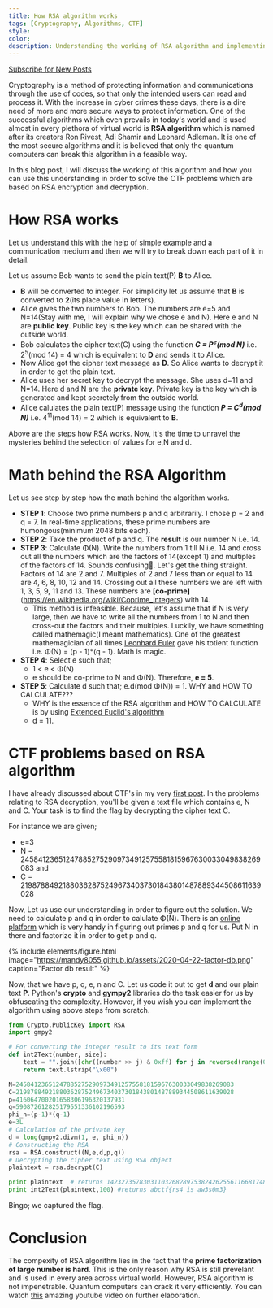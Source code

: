 ```yaml
---
title: How RSA algorithm works
tags: [Cryptography, Algorithms, CTF]
style:
color:
description: Understanding the working of RSA algorithm and implementing it to capture the flag involving RSA decryption problems.
---
```

<a class="text-center" href="https://feedburner.google.com/fb/a/mailverify?uri=Mandy8055&amp;loc=en_US" onclick="window.open(this.href, 'subscribe',
    'left=20,top=20,width=500,height=500,toolbar=1,resizable=0'); return false;">Subscribe for New Posts</a>

Cryptography is a method of protecting information and communications through the use of codes, so that only the intended users can read and process it. With the increase in cyber crimes these days,  there is a dire need of more and more secure ways to protect information. One of the successful algorithms which even prevails in today's world and is used almost in every plethora of virtual world is **RSA algorithm** which is named after its creators Ron Rivest, Adi Shamir and Leonard Adleman. It is one of the most secure algorithms and it is believed that only the quantum computers can break this algorithm in a feasible way.

In this blog post, I will discuss the working of this algorithm and how you can use this understanding in order to solve the CTF problems which are based on RSA encryption and decryption.

# How RSA works 
Let us understand this with the help of simple example and a communication medium and then we will try to break down each part of it in detail.

Let us assume Bob wants to send the plain text(P) **B** to Alice.
* **B** will be converted to integer. For simplicity let us assume that **B** is converted to **2**(its place value in letters).
* Alice gives the two numbers to Bob. The numbers are e=5 and N=14(Stay with me, I will explain why we chose e and N). Here e and N are **public key**. Public key is the key which can be shared with the outside world.
* Bob calculates the cipher text(C) using the function **_C = P<sup>e</sup>(mod N)_** i.e. 2<sup>5</sup>(mod 14) = 4 which is equivalent to **D** and sends it to Alice.
* Now Alice got the cipher text message as **D**. So Alice wants to decrypt it in order to get the plain text.
* Alice uses her secret key to decrypt the message. She uses d=11 and N=14. Here d and N are the **private key**. Private key is the key which is generated and kept secretely from the outside world.
* Alice calulates the plain text(P) message using the function **_P = C<sup>d</sup>(mod N)_** i.e. 4<sup>11</sup>(mod 14) = 2 which is equivalent to **B**.

Above are the steps how RSA works. Now, it's the time to unravel the mysteries behind the selection of values for e,N and d.

# Math behind the RSA Algorithm

Let us see step by step how the math behind the algorithm works.

* **STEP 1**: Choose two prime numbers p and q arbitrarily. I chose p = 2 and q = 7. In real-time applications, these prime numbers are humongous(minimum 2048 bits each).
* **STEP 2**: Take the product of p and q. The **result** is our number N i.e. 14.
* **STEP 3**: Calculate Φ(N). Write the numbers from 1 till N i.e. 14 and cross out all the numbers which are the factors of 14(except 1) and multiples of the factors of 14. Sounds confusing:thinking:. Let's get the thing straight. Factors of 14 are 2 and 7. Multiples of 2 and 7 less than or equal to 14 are 4, 6, 8, 10, 12 and 14. Crossing out all these numbers we are left with 1, 3, 5, 9, 11 and 13. These numbers are **[co-prime]**(https://en.wikipedia.org/wiki/Coprime_integers) with 14.
    * This method is infeasible. Because, let's assume that if N is very large, then we have to write all the numbers from 1 to N and then cross-out the factors and their multiples. Luckily, we have something called mathemagic(I meant mathematics). One of the greatest mathemagician of all times [Leonhard Euler](https://en.wikipedia.org/wiki/Leonhard_Euler) gave his totient function i.e. Φ(N) = (p - 1)*(q - 1). Math is magic.
* **STEP 4**: Select e such that;
    * 1 < e < Φ(N)
    * e should be co-prime to N and Φ(N). Therefore, **e = 5**.
* **STEP 5**: Calculate d such that; e.d(mod Φ(N)) = 1. WHY and HOW TO CALCULATE???
    * WHY is the essence of the RSA algorithm and HOW TO CALCULATE is by using [Extended Euclid's algorithm](https://brilliant.org/wiki/extended-euclidean-algorithm/)
    * d = 11.

# CTF problems based on RSA algorithm

I have already discussed about CTF's in my very [first post](https://mandy8055.github.io/blog/cipher-combat-beginners-2020). In the problems relating to RSA decryption, you'll be given a text file which contains e, N and C. Your task is to find the flag by decrypting the cipher text C.

For instance we are given; 
* e=3
* N = 245841236512478852752909734912575581815967630033049838269083 and 
* C = 219878849218803628752496734037301843801487889344508611639028

Now, Let us use our understanding in order to figure out the solution. We need to calculate p and q in order to calulate Φ(N). There is an [online platform](http://factordb.com/) which is very handy in figuring out primes p and q for us. Put N in there and factorize it in order to get p and q.

{% include elements/figure.html image="https://mandy8055.github.io/assets/2020-04-22-factor-db.png" caption="Factor db result" %}

Now, that we have p, q, e, n and C. Let us code it out to get **d** and our plain text **P**. Python's **crypto** and **gympy2** libraries do the task easier for us by obfuscating the complexity. However, if you wish you can implement the algorithm using above steps from scratch.

```python
from Crypto.PublicKey import RSA
import gmpy2

# For converting the integer result to its text form
def int2Text(number, size):
    text = "".join([chr((number >> j) & 0xff) for j in reversed(range(0, size << 3, 8))])
    return text.lstrip("\x00")

N=245841236512478852752909734912575581815967630033049838269083
C=219878849218803628752496734037301843801487889344508611639028
p=416064700201658306196320137931
q=590872612825179551336102196593
phi_n=(p-1)*(q-1)
e=3L
# Calculation of the private key
d = long(gmpy2.divm(1, e, phi_n))
# Constructing the RSA 
rsa = RSA.construct((N,e,d,p,q))
# Decrypting the cipher text using RSA object
plaintext = rsa.decrypt(C)

print plaintext  # returns 142327357830311032682897538242625561166817486779261
print int2Text(plaintext,100) #returns abctf{rs4_is_aw3s0m3}
```
Bingo; we captured the flag.

# Conclusion
The compexity of RSA algorithm lies in the fact that the **prime factorization of large number is hard**. This is the only reason why RSA is still prevelant and is used in every area across virtual world. However, RSA algorithm is not impenetrable. Quantum computers can crack it very efficiently. You can watch [this](https://www.youtube.com/watch?v=6H_9l9N3IXU) amazing youtube video on further elaboration.
